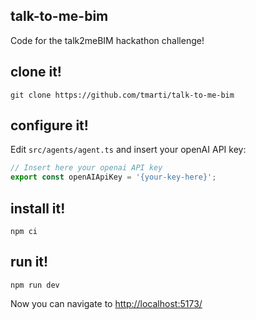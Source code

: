 ## talk-to-me-bim

Code for the talk2meBIM hackathon challenge!

## clone it!

```
git clone https://github.com/tmarti/talk-to-me-bim
```

## configure it!

Edit `src/agents/agent.ts` and insert your openAI API key:

```ts
// Insert here your openai API key
export const openAIApiKey = '{your-key-here}';
```

## install it!

```
npm ci
```

## run it!

```
npm run dev
```

Now you can navigate to [http://localhost:5173/](http://localhost:5173/)

